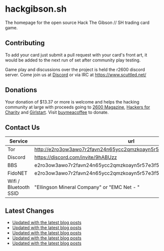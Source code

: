 # hackgibson.sh
The homepage for the open source Hack The Gibson // SH trading card game.


## Contributing

To add your card just submit a pull request with your card's front art, it would be added to the next run of set after community play testing.

Game play and discussions over the project is held the r2600 discord server. Come join us at [Discord](https://discord.com/invite/9hABUzz) or via IRC at https://www.scuttled.net/


## Donations

Your donation of $13.37 or more is welcome and helps the hacking community at large with proceeds going to [2600 Magazine](https://2600.com/), [Hackers for Charity](https://hackersforcharity.org) and [Girlstart](https://girlstart.org).  Visit [buymeacoffee](https://www.buymeacoffee.com/hackgibson.sh) to donate.


## Contact Us

Service | url
-|-
Tor | http://e2ro3ow3awo7r2favn24n65ycc2qmzkoayn5r57e3f56nvjwdcgg32ad.onion
Discord | https://discord.com/invite/9hABUzz
BBS | e2ro3ow3awo7r2favn24n65ycc2qmzkoayn5r57e3f56nvjwdcgg32ad.onion:23
FidoNET | e2ro3ow3awo7r2favn24n65ycc2qmzkoayn5r57e3f56nvjwdcgg32ad.onion:24554
Wifi / Bluetooth SSID | "Ellingson Mineral Company" or "EMC Net - <fidonet address>"

## Latest Changes
<!-- BLOG-POST-LIST:START -->
- [Updated with the latest blog posts](https://github.com/DFW2600/hackgibson.sh/commit/e72cdebb10a6cce05c8f4c94a0cad08da6909bbc)
- [Updated with the latest blog posts](https://github.com/DFW2600/hackgibson.sh/commit/0d0d3fbf4c02656487a4553ee5c9c9312835be89)
- [Updated with the latest blog posts](https://github.com/DFW2600/hackgibson.sh/commit/20072899842b36801885caba31d6e35445df364f)
- [Updated with the latest blog posts](https://github.com/DFW2600/hackgibson.sh/commit/c4676f05c9ee9e132c83d4af126280a993ba477c)
- [Updated with the latest blog posts](https://github.com/DFW2600/hackgibson.sh/commit/249fbd8c1ec5cc1fb8d8909671803e62de5855c6)
<!-- BLOG-POST-LIST:END -->
